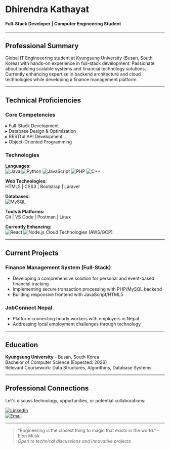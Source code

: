 # Dhirendra Kathayat  
#### Full-Stack Developer | Computer Engineering Student  

---

## Professional Summary  
Global IT Engineeering student at Kyungsung University (Busan, South Korea) with hands-on experience in full-stack development. Passionate about building scalable systems and financial technology solutions. Currently enhancing expertise in backend architecture and cloud technologies while developing a finance management platform.

---

## Technical Proficiencies  

### Core Competencies  
▸ Full-Stack Development  
▸ Database Design & Optimization  
▸ RESTful API Development  
▸ Object-Oriented Programming  

### Technologies  
**Languages:**  
![Java](https://img.shields.io/badge/Java-ED8B00?logo=java&logoColor=white)
![Python](https://img.shields.io/badge/Python-3776AB?logo=python&logoColor=white)
![JavaScript](https://img.shields.io/badge/JavaScript-F7DF1E?logo=javascript&logoColor=black)
![PHP](https://img.shields.io/badge/PHP-777BB4?logo=php&logoColor=white)
![C++](https://img.shields.io/badge/C++-00599C?logo=c%2B%2B&logoColor=white)

**Web Technologies:**  
HTML5 | CSS3 | Bootstrap | Laravel  

**Databases:**  
![MySQL](https://img.shields.io/badge/MySQL-4479A1?logo=mysql&logoColor=white)  

**Tools & Platforms:**  
Git | VS Code | Postman | Linux  

**Currently Enhancing:**  
![React](https://img.shields.io/badge/React-61DAFB?logo=react&logoColor=black)
![Node.js](https://img.shields.io/badge/Node.js-339933?logo=nodedotjs&logoColor=white)
Cloud Technologies (AWS/GCP)

---

## Current Projects  

### Finance Management System (Full-Stack)  
- Developing a comprehensive solution for personal and event-based financial tracking  
- Implementing secure transaction processing with PHP/MySQL backend  
- Building responsive frontend with JavaScript/HTML5  

### JobConnect Nepal  
- Platform connecting hourly workers with employers in Nepal  
- Addressing local employment challenges through technology  

---

## Education  
**Kyungsung University** - Busan, South Korea  
Bachelor of Computer Science (Expected: 2026)  
Relevant Coursework: Data Structures, Algorithms, Database Systems  

---

## Professional Connections  
Let's discuss technology, opportunities, or potential collaborations:  

[![LinkedIn](https://img.shields.io/badge/Connect_on_LinkedIn-0077B5?style=for-the-badge&logo=linkedin&logoColor=white)](https://www.linkedin.com/in/dhirendra-kathayat-ba7055319/)  
[![Email](https://img.shields.io/badge/Email_Me-D14836?style=for-the-badge&logo=gmail&logoColor=white)](mailto:dhirenkathayat4455@gmail.com)  

---

> "Engineering is the closest thing to magic that exists in the world." - Elon Musk  
*Open to technical discussions and innovative projects*
